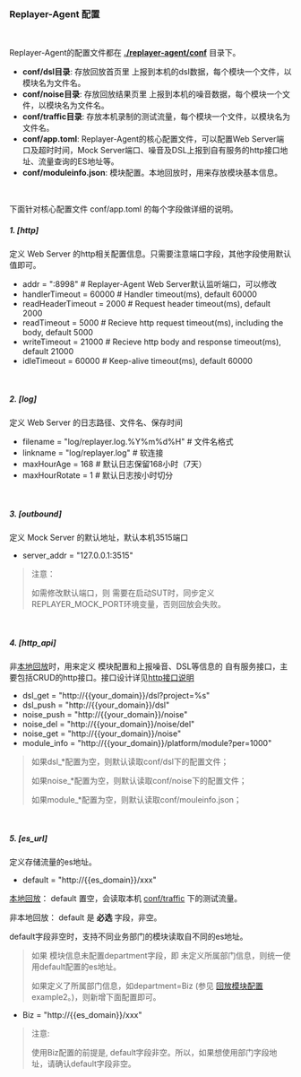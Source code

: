 ### Replayer-Agent 配置

<br>

Replayer-Agent的配置文件都在 **[./replayer-agent/conf](../../replayer-agent/conf)** 目录下。

* **conf/dsl目录**: 存放回放首页里 上报到本机的dsl数据，每个模块一个文件，以模块名为文件名。
* **conf/noise目录**: 存放回放结果页里 上报到本机的噪音数据，每个模块一个文件，以模块名为文件名。
* **conf/traffic目录**: 存放本机录制的测试流量，每个模块一个文件，以模块名为文件名。
* **conf/app.toml**: Replayer-Agent的核心配置文件，可以配置Web Server端口及超时时间，Mock Server端口、噪音及DSL上报到自有服务的http接口地址、流量查询的ES地址等。
* **conf/moduleinfo.json**: 模块配置。本地回放时，用来存放模块基本信息。

<br>

下面针对核心配置文件 conf/app.toml 的每个字段做详细的说明。

##### 1. [http]

定义 Web Server 的http相关配置信息。只需要注意端口字段，其他字段使用默认值即可。

* addr = ":8998"           # Replayer-Agent Web Server默认监听端口，可以修改
* handlerTimeout = 60000   # Handler timeout(ms), default 60000
* readHeaderTimeout = 2000 # Request header timeout(ms), default 2000
* readTimeout = 5000       # Recieve http request timeout(ms), including the body, default 5000
* writeTimeout = 21000     # Recieve http body and response timeout(ms), default 21000
* idleTimeout = 60000      # Keep-alive timeout(ms), default 60000

<br>

##### 2. [log]

定义 Web Server 的日志路径、文件名、保存时间

* filename      = "log/replayer.log.%Y%m%d%H" # 文件名格式
* linkname      = "log/replayer.log"          # 软连接
* maxHourAge    = 168                         # 默认日志保留168小时（7天）
* maxHourRotate = 1                           # 默认日志按小时切分

<br>

##### 3. [outbound]

定义 Mock Server 的默认地址，默认本机3515端口

* server_addr = "127.0.0.1:3515"

> 注意：
>
> 如需修改默认端口，则 需要在启动SUT时，同步定义REPLAYER_MOCK_PORT环境变量，否则回放会失败。

<br>

##### 4. [http_api]

非[本地回放](./README.md#4本地回放)时，用来定义 模块配置和上报噪音、DSL等信息的 自有服务接口，主要包括CRUD的http接口。接口设计详见[http接口说明](./conf/http_api.md)

* dsl_get = "http://{{your_domain}}/dsl?project=%s"
* dsl_push = "http://{{your_domain}}/dsl"
* noise_push = "http://{{your_domain}}/noise"
* noise_del = "http://{{your_domain}}/noise/del"
* noise_get = "http://{{your_domain}}/noise"
* module_info = "http://{{your_domain}}/platform/module?per=1000"

> 如果dsl_\*配置为空，则默认读取conf/dsl下的配置文件；
>
> 如果noise_\*配置为空，则默认读取conf/noise下的配置文件；
>
> 如果module_\*配置为空，则默认读取conf/mouleinfo.json；

<br>

##### 5. [es_url]

定义存储流量的es地址。

* default = "http://{{es_domain}}/xxx"

[本地回放](./README.md#4本地回放)： default 置空，会读取本机 [conf/traffic](../../replayer-agent/conf/traffic) 下的测试流量。

非本地回放： default 是 **必选** 字段，非空。


default字段非空时，支持不同业务部门的模块读取自不同的es地址。

> 如果 模块信息未配置department字段，即 未定义所属部门信息，则统一使用default配置的es地址。
> 
> 如果定义了所属部门信息，如department=Biz (参见 [回放模块配置](./conf/moduleinfo.md) example2。)，则新增下面配置即可。

* Biz = "http://{{es_domain}}/xxx"

> 注意:
>
> 使用Biz配置的前提是, default字段非空。所以，如果想使用部门字段地址，请确认default字段非空。
